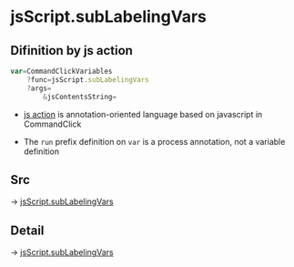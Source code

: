 # jsScript.subLabelingVars

## Difinition by js action

```js.js
var=CommandClickVariables
	?func=jsScript.subLabelingVars
	?args=
		&jsContentsString=
```

- [js action](#) is annotation-oriented language based on javascript in CommandClick

- The `run` prefix definition on `var` is a process annotation, not a variable definition

## Src

-> [jsScript.subLabelingVars](https://github.com/puutaro/CommandClick/blob/master/app/src/main/java/com/puutaro/commandclick/fragment_lib/terminal_fragment/js_interface/edit/JsScript.kt#L44)

## Detail

-> [jsScript.subLabelingVars](https://github.com/puutaro/CommandClick/blob/master/md/developer/js_interface/details/edit/JsScript/subLabelingVars.md)

